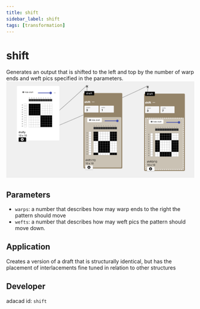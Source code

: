 ```yaml
---
title: shift
sidebar_label: shift
tags: [transformation]
---
```

# shift
Generates an output that is shifted to the left and top by the number of warp ends and weft pics specified in the parameters.
![file](./img/shift.png)

## Parameters
- `warps`: a number that describes how may warp ends to the right the pattern should move
- `wefts`: a number that describes how may weft pics the pattern should move down.


## Application
Creates a version of a draft that is structurally identical, but has the placement of interlacements fine tuned in relation to other structures

## Developer
adacad id: `shift`
